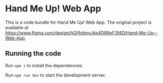 
  # Hand Me Up! Web App

  This is a code bundle for Hand Me Up! Web App. The original project is available at https://www.figma.com/design/hGifIobeyJ4e4D8NxF3f4D/Hand-Me-Up--Web-App.

  ## Running the code

  Run `npm i` to install the dependencies.

  Run `npm run dev` to start the development server.
  